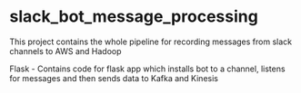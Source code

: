 # slack_bot_message_processing

This project contains the whole pipeline for recording messages from slack channels to AWS and Hadoop

Flask - Contains code for flask app which installs bot to a channel, listens for messages and then sends data to Kafka and Kinesis
